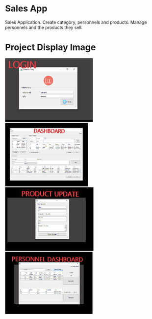# Sales App
Sales Application. Create category, personnels and products. Manage personnels and the products they sell.

# Project Display Image
<p>
  
<a href="https://github.com/bayrakyunus/SalesApp/blob/master/screenshots/ss1.png" target="_blank">
<img src="https://github.com/bayrakyunus/SalesApp/blob/master/screenshots/ss1.png" width="286" style="max-width:100%;"></a>

<a href="https://github.com/bayrakyunus/SalesApp/blob/master/screenshots/ss2.png" target="_blank">
<img src="https://github.com/bayrakyunus/SalesApp/blob/master/screenshots/ss2.png" width="270" style="max-width:100%;"></a>

<a href="https://github.com/bayrakyunus/SalesApp/blob/master/screenshots/ss3.png" target="_blank">
<img src="https://github.com/bayrakyunus/SalesApp/blob/master/screenshots/ss3.png" width="288" style="max-width:100%;"></a>

<a href="https://github.com/bayrakyunus/SalesApp/blob/master/screenshots/ss4.png" target="_blank">
<img src="https://github.com/bayrakyunus/SalesApp/blob/master/screenshots/ss4.png" width="285" style="max-width:100%;"></a>

</p>
